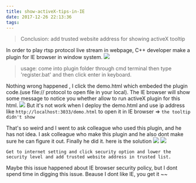 ```yaml
---
title: show-activeX-tips-in-IE
date: 2017-12-26 22:13:36
tags:
---
```

> Conclusion: add trusted website address for showing activeX tooltip

In order to play rtsp protocol live stream in webpage, C++ developer make a plugin for IE browser in window system.
![](http://p150tzuds.bkt.clouddn.com/image/ie/bat.png)

> usage: come into plugin folder through cmd terminal then type 'register.bat' and then click enter in keyboard.

Nothing wrong happened , I click the demo.html which embeded the plugin code.(use file:// protocol to open file in your local).
The IE browser will show some message to notice you whether allow to run activeX plugin for this html.
![](http://p150tzuds.bkt.clouddn.com/image/ie/tooltip.png)
 But it's not work when I deploy the demo.html and use ip address like `http://localhost:3033/demo.html` to open it in IE browser => `the tooltip didn't show`

 That's so weird and I went to ask colleague who used this plugin, and he has not idea.
 I ask colleague who make this plugin and he also dont make sure he can figure it out. Finally he did it.
 here is the solution
 ![](http://p150tzuds.bkt.clouddn.com/image/ie/setting.png)
 ![](http://p150tzuds.bkt.clouddn.com/image/ie/point.png)

 `Get to internet setting and click security option and lower the security level and add trusted website address in trusted list.`

Maybe this issue happened about IE browser security policy, but I dont spend time in digging this issue. Beause I dont like IE, you get it ~~
